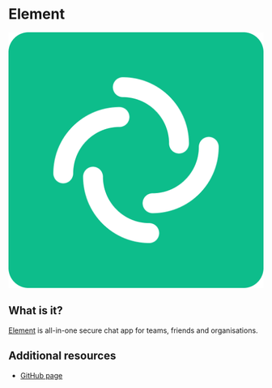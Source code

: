 # Element

![pic1](element.png)

## What is it?

[Element](https://element.io/) is all-in-one secure chat app for teams, friends and organisations.

## Additional resources

* [GitHub page](https://github.com/vector-im)
